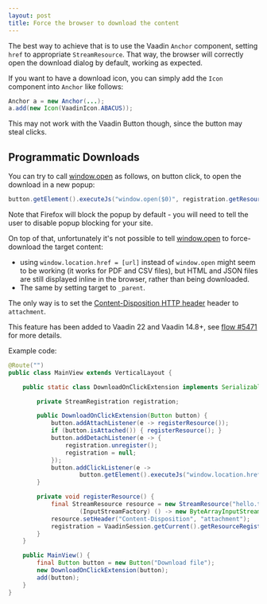 ```yaml
---
layout: post
title: Force the browser to download the content
---
```


The best way to achieve that is to use the Vaadin `Anchor` component, setting `href` to
appropriate `StreamResource`. That way, the browser will correctly open the download dialog by default,
working as expected.

If you want to have a download icon, you can simply add the `Icon` component into `Anchor` like follows:

```java
Anchor a = new Anchor(...);
a.add(new Icon(VaadinIcon.ABACUS));
```

This may not work with the Vaadin Button though, since the button may steal clicks.

## Programmatic Downloads

You can try to call [window.open](https://developer.mozilla.org/en-US/docs/Web/API/Window/open) as follows, on button click, to open the download in a new popup:
```java
button.getElement().executeJs("window.open($0)", registration.getResourceUri().toString()));
```

Note that Firefox will block the popup by default - you will need to
tell the user to disable popup blocking for your site.

On top of that, unfortunately it's not possible to tell [window.open](https://developer.mozilla.org/en-US/docs/Web/API/Window/open) to
force-download the target content:

* using `window.location.href = [url]` instead of `window.open` might seem to be working (it works for PDF and CSV files), but
  HTML and JSON files are still displayed inline in the browser, rather than being downloaded.
* The same by setting target to `_parent`.

The only way is to set the [Content-Disposition HTTP header](https://developer.mozilla.org/en-US/docs/Web/HTTP/Headers/Content-Disposition) header
to `attachment`.

This feature has been added to Vaadin 22 and Vaadin 14.8+, see [flow #5471](https://github.com/vaadin/flow/issues/5471) for more details.

Example code:

```java
@Route("")
public class MainView extends VerticalLayout {

    public static class DownloadOnClickExtension implements Serializable {

        private StreamRegistration registration;

        public DownloadOnClickExtension(Button button) {
            button.addAttachListener(e -> registerResource());
            if (button.isAttached()) { registerResource(); }
            button.addDetachListener(e -> {
                registration.unregister();
                registration = null;
            });
            button.addClickListener(e ->
                    button.getElement().executeJs("window.location.href = $0", registration.getResourceUri().toString()));
        }

        private void registerResource() {
            final StreamResource resource = new StreamResource("hello.txt",
                    (InputStreamFactory) () -> new ByteArrayInputStream("Hello, world".getBytes(StandardCharsets.UTF_8)));
            resource.setHeader("Content-Disposition", "attachment");
            registration = VaadinSession.getCurrent().getResourceRegistry().registerResource(resource);
        }
    }

    public MainView() {
        final Button button = new Button("Download file");
        new DownloadOnClickExtension(button);
        add(button);
    }
}
```
